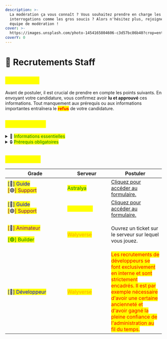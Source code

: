 ```yaml
---
description: >-
  La modération ça vous connaît ? Vous souhaitez prendre en charge les petites
  interrogations comme les gros soucis ? Alors n'hésitez plus, rejoignez notre
  équipe de modération !
cover: >-
  https://images.unsplash.com/photo-1454165804606-c3d57bc86b40?crop=entropy&cs=srgb&fm=jpg&ixid=M3wxOTcwMjR8MHwxfHNlYXJjaHwzfHxyZWNydWl0bWVudHxlbnwwfHx8fDE3MjQ4NzU2NTN8MA&ixlib=rb-4.0.3&q=85
coverY: 0
---
```


# 📜 Recrutements Staff

## <mark style="color:yellow;">Préambule</mark>

Avant de postuler, il est crucial de prendre en compte les points suivants. En envoyant votre candidature, vous confirmez avoir **lu et approuvé** ces informations. Tout manquement aux prérequis ou aux informations importantes entraînera le <mark style="color:red;">**refus**</mark> de votre candidature.



## <mark style="color:yellow;">Informations</mark>

<details>

<summary><span data-gb-custom-inline data-tag="emoji" data-code="1f4c3">📃</span> <mark style="color:green;">Informations essentielles</mark></summary>

* Les recrutements sont gérés par les <mark style="color:orange;">**responsables**</mark>, avec la possibilité d'une supervision par l'<mark style="color:red;">**administration**</mark> si nécessaire. [grades-staff-a-terminer.md](../divers/grades-staff-a-terminer.md "mention")
* Si votre candidature est acceptée, vous passerez une **période de test d'au moins 1 mois**.
* Il est impossible de devenir Modérateur sans avoir été Guide au préalable.
* La double modération (être membre du staff d'un autre serveur) est interdite.
* Inutile de demander constamment des nouvelles de votre candidature : **une réponse vous sera donnée en temps voulu**.
* L'utilisation d'une IA telle que ChatGPT ou le plagiat d'une candidature (d'un autre joueur, site web, etc.) entraînera un refus immédiat et non discutable. Ce comportement mènera également à une mise sur liste noire pour les recrutements futurs, avec un refus définitif, même si vous repostulez dans 10 ans.
* <mark style="background-color:red;">**Les prérequis énumérés ci-dessous sont impératifs et doivent être respectés.**</mark>

</details>

<details>

<summary><span data-gb-custom-inline data-tag="emoji" data-code="1f512">🔒</span> <mark style="color:green;">Prérequis obligatoires</mark></summary>

## <mark style="color:blue;">DEVENIR GUIDE :</mark>

* Avoir minimum **16 ans**.
* Avoir une **orthographe correcte et sans fautes**.
* Être capable de **travailler en équipe**.
* Être capable de **garder son sang froid** et de faire preuve de **diplomatie**.
* Être présent depuis au moins **3 semaines** sur le serveur.&#x20;
* Posséder une **banlist** (liste des sanctions) propre.&#x20;
* **Ne pas être membre du staff d'un autre serveur.**

</details>



## <mark style="color:yellow;">Candidater</mark>

<table><thead><tr><th width="176">Grade</th><th width="125">Serveur</th><th>Postuler</th></tr></thead><tbody><tr><td><mark style="color:blue;">[</mark><span data-gb-custom-inline data-tag="emoji" data-code="1f535">🔵</span><mark style="color:blue;">] Guide</mark><br><mark style="color:purple;">[</mark><span data-gb-custom-inline data-tag="emoji" data-code="1f7e3">🟣</span><mark style="color:purple;">] Support</mark></td><td><mark style="color:green;">Astralya</mark></td><td><a href="https://docs.google.com/forms/d/e/1FAIpQLScitlJh608zt6gYVL1A4jh8YR7CFXfxDtMj5TAHWZLrmgfrsg/viewform">Cliquez pour accéder au formulaire.</a></td></tr><tr><td><mark style="color:blue;">[</mark><span data-gb-custom-inline data-tag="emoji" data-code="1f535">🔵</span><mark style="color:blue;">] Guide</mark><br><mark style="color:purple;">[</mark><span data-gb-custom-inline data-tag="emoji" data-code="1f7e3">🟣</span><mark style="color:purple;">] Support</mark></td><td><mark style="color:yellow;">SwayNight</mark></td><td><a href="https://docs.google.com/forms/d/e/1FAIpQLSfGjo0oHIOfrRmhGCth5-4P0IwV2wh-YVo9t00t9G6yGYh7Tg/viewform">Cliquez pour accéder au formulaire.</a></td></tr><tr><td><p><mark style="color:purple;">[</mark><span data-gb-custom-inline data-tag="emoji" data-code="1f389">🎉</span><mark style="color:purple;">] Animateur</mark></p><p><mark style="color:green;">[🟢] Builder</mark></p></td><td><mark style="color:orange;">Walyverse</mark></td><td>Ouvrez un ticket sur le serveur sur lequel vous jouez.</td></tr><tr><td><mark style="color:blue;">[</mark><span data-gb-custom-inline data-tag="emoji" data-code="1f4d8">📘</span><mark style="color:blue;">] Développeur</mark></td><td><mark style="color:orange;">Walyverse</mark></td><td><mark style="color:red;">Les recrutements de développeurs se font exclusivement en interne et sont strictement encadrés. Il est par exemple nécessaire d'avoir une certaine ancienneté et d'avoir gagné la pleine confiance de l'administration au fil du temps.</mark></td></tr></tbody></table>

